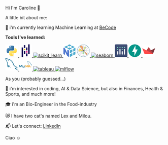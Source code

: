 Hi I'm Caroline :wave: 

A little bit about me:

🎒 i'm currently learning Machine Learning at [BeCode](https://becode.org/all-trainings/pedagogical-framework-ai-data-science/)

**Tools I've learned:**

<p align="left">
<a href="https://www.python.org/" target="_blank" rel="noreferrer"> 
  <img src="https://raw.githubusercontent.com/devicons/devicon/master/icons/python/python-original.svg" alt="python" width="40" height="40"/> 
</a>
  
<a href="https://pandas.pydata.org/" target="_blank" rel="noreferrer"> 
  <img src="https://raw.githubusercontent.com/devicons/devicon/2ae2a900d2f041da66e950e4d48052658d850630/icons/pandas/pandas-original.svg" alt="pandas" width="40" height="40"/> 
</a>
  
<a href="https://scikit-learn.org/" target="_blank" rel="noreferrer">
  <img src="https://upload.wikimedia.org/wikipedia/commons/0/05/Scikit_learn_logo_small.svg" alt="scikit_learn" width="40" height="40"/>
</a>
  
<a href="https://numpy.org/" target="_blank" rel="noreferrer">
  <img src="https://raw.githubusercontent.com/devicons/devicon/master/icons/numpy/numpy-original.svg" alt="numpy" width="40" height="40"/> 
</a>

<a href="https://matplotlib.org/" target="_blank" rel="noreferrer"> 
  <img src="https://raw.githubusercontent.com/devicons/devicon/master/icons/matplotlib/matplotlib-original.svg" alt="matplotlib" width="40" height="40"/> 
</a>

<a href="https://seaborn.pydata.org/" target="_blank" rel="noreferrer"> 
  <img src="https://seaborn.pydata.org/_images/logo-mark-lightbg.svg" alt="seaborn" width="40" height="40"/>
</a>
  
<a href="https://plotly.com/" target="_blank" rel="noreferrer">
  <img src="https://raw.githubusercontent.com/devicons/devicon/master/icons/plotly/plotly-original.svg" alt="plotly" width="40" height="40"/> 
</a>

<a href="https://fastapi.tiangolo.com/" target="_blank" rel="noreferrer">
  <img src="https://raw.githubusercontent.com/devicons/devicon/master/icons/fastapi/fastapi-original.svg" alt="fastapi" width="40" height="40"/>
</a>


<a href="https://streamlit.io/" target="_blank" rel="noreferrer">
  <img src="https://raw.githubusercontent.com/devicons/devicon/master/icons/streamlit/streamlit-original.svg" alt="streamlit" width="40" height="40"/>
</a>

<a href="https://www.mysql.com/" target="_blank" rel="noreferrer">
  <img src="https://raw.githubusercontent.com/devicons/devicon/master/icons/mysql/mysql-original.svg" alt="mysql" width="40" height="40"/>
</a>

<a href="https://www.w3schools.com/sql/" target="_blank" rel="noreferrer">
  <img src="https://raw.githubusercontent.com/devicons/devicon/master/icons/mysql/mysql-original-wordmark.svg" alt="sql" width="40" height="40"/>
</a>

<a href="https://www.tableau.com/" target="_blank" rel="noreferrer">
  <img src="https://cdn.worldvectorlogo.com/logos/tableau-software.svg" alt="tableau" width="40" height="40"/>
</a>

<a href="https://mlflow.org/" target="_blank" rel="noreferrer">
  <img src="https://mlflow.org/docs/latest/_static/MLflow-logo-final-black.png" alt="mlflow" width="40" height="40"/>
</a>

</p>


As you (probably guessed...)

👀 i'm interested in coding, AI & Data Science, but also in Finances, Health & Sports, and much more!

🎓 i'm an Bio-Engineer in the Food-industry

😻 I have two cat's named Lex and Milou.

📬 Let's connect: [LinkedIn](https://www.linkedin.com/in/caroline-van-hoeke/)




Ciao :relaxed: 
